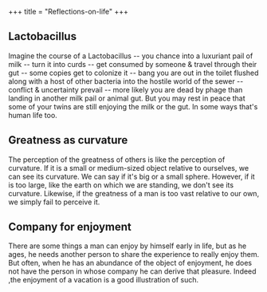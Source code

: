 +++
title = "Reflections-on-life"
+++
## Lactobacillus
Imagine the course of a Lactobacillus -- you chance into a luxuriant pail of milk -- turn it into curds -- get consumed by someone & travel through their gut -- some copies get to colonize it -- bang you are out in the toilet flushed along with a host of other bacteria into the hostile world of the sewer -- conflict & uncertainty prevail -- more likely you are dead by phage than landing in another milk pail or animal gut. But you may rest in peace that some of your twins are still enjoying the milk or the gut. In some ways that's human life too.

## Greatness as curvature
The perception of the greatness of others is like the perception of curvature. If it is a small or medium-sized object relative to ourselves, we can see its curvature. We can say if it's big or a small sphere. However, if it is too large, like the earth on which we are standing, we don't see its curvature. Likewise, if the greatness of a man is too vast relative to our own, we simply fail to perceive it.

## Company for enjoyment
There are some things a man can enjoy by himself early in life, but as he ages, he needs another person to share the experience to really enjoy them. But often, when he has an abundance of the object of enjoyment, he does not have the person in whose company he can derive that pleasure. Indeed ,the enjoyment of a vacation is a good illustration of such.
